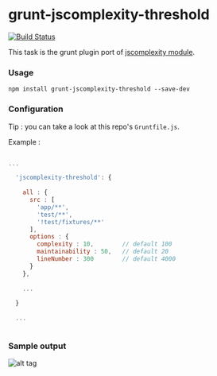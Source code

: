 # grunt-jscomplexity-threshold 

[![Build Status](https://travis-ci.org/slyg/grunt-jscomplexity-threshold.svg?branch=master)](https://travis-ci.org/slyg/grunt-jscomplexity-threshold)

This task is the grunt plugin port of [jscomplexity module](https://github.com/slyg/jscomplexity).

### Usage

`npm install grunt-jscomplexity-threshold --save-dev`

### Configuration

Tip : you can take a look at this repo's `Gruntfile.js`.

Example :

```javascript

...

  'jscomplexity-threshold': {
  
    all : {
      src : [
        'app/**',
        'test/**',
        '!test/fixtures/**'
      ],
      options : {
        complexity : 10,        // default 100
        maintainability : 50,   // default 20
        lineNumber : 300        // default 4000
      }
    },
    
    ...
        
  }
  
  ...
      
```

### Sample output

![alt tag](https://raw.github.com/slyg/grunt-jscomplexity-threshold/master/doc/screen-failing-report.png)
